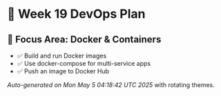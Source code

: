 # 📅 Week 19 DevOps Plan

## 🎯 Focus Area: Docker & Containers

- ✅ Build and run Docker images
- ✅ Use docker-compose for multi-service apps
- ✅ Push an image to Docker Hub

_Auto-generated on Mon May  5 04:18:42 UTC 2025_ with rotating themes.
